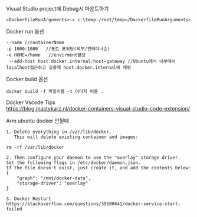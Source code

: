 
Visual Studio project에 Debug시 마운트하기  
~~~
<DockerfileRunArguments>-v c:\temp:/root/temp</DockerfileRunArguments>
~~~

Docker run 옵션  
~~~
--name //containerName
-p 1000:1000   //포트 포워딩(외부/컨테이너순)
-e HOME=/home   //envirment할당
 --add-host host.docker.internal:host-gateway //Ubuntu에서 내부에서 localhost접근하고 싶을때 host.docker.internal에 매핑
~~~

Docker build 옵션
~~~
docker build -f 파일이름 -t 이미지 이름 .
~~~

Docker Vscode Tips   
https://blog.mastykarz.nl/docker-containers-visual-studio-code-extension/


Arm ubuntu docker 안될때
~~~
1. Delete everything in /var/lib/docker. 
   This will delete existing container and images:

rm -rf /var/lib/docker

2. Then configure your daemon to use the "overlay" storage driver. 
Set the following flags in /etc/docker/daemon.json. 
If the file doesn't exist, just create it, and add the contents below:
{
    "graph": "/mnt/docker-data",
    "storage-driver": "overlay"
}

3. Docker Restart
https://stackoverflow.com/questions/39100641/docker-service-start-failed
~~~

